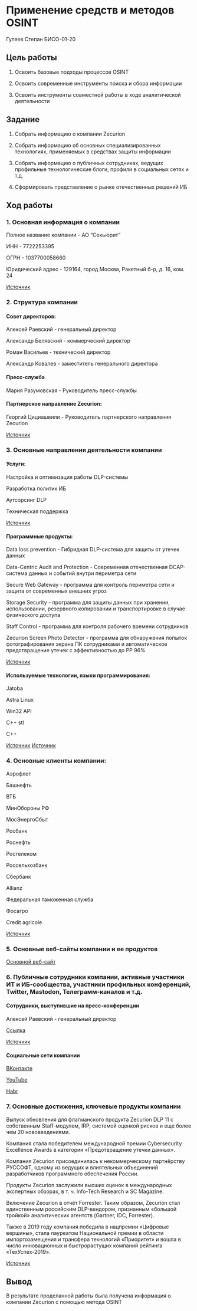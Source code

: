 # Применение средств и методов OSINT
Гуляев Степан БИСО-01-20

## Цель работы

1.  Освоить базовые подходы процессов OSINT

2.  Освоить современные инструменты поиска и сбора информации

3.  Освоить инструменты совместной работы в ходе аналитической
    деятельности

## Задание

1.  Собрать информацию о компании Zecurion

2.  Собрать информацию об основных специализированных технологиях,
    применяемых в средствах защиты информации

3.  Собрать информацию о публичных сотрудниках, ведущих профильные
    технологические блоги, профили в социальных сетях и т.д.

4.  Сформировать представление о рынке отечественных решений ИБ

## Ход работы

### 1. Основная информация о компании

Полное название компании - АО “Секьюрит”

ИНН - 7722253395

ОГРН - 1037700058660

Юридический адрес - 129164, город Москва, Ракетный б-р, д. 16, ком. 24

[Источник](https://www.rusprofile.ru/id/457300#:~:text=%D0%A0%D0%B0%D0%BD%D0%B5%D0%B5%20%D0%90%D0%9E%20%22%D0%A1%D0%B5%D0%BA%D1%8C%D1%8E%D1%80%D0%B8%D1%82%22%20%D0%BD%D0%B0%D1%85%D0%BE%D0%B4%D0%B8%D0%BB%D0%BE%D1%81%D1%8C%20%D0%BF%D0%BE,%D0%BE%D0%B1%D0%B5%D1%81%D0%BF%D0%B5%D1%87%D0%B5%D0%BD%D0%B8%D1%8F%20%D0%B8%208%20%D0%B4%D0%BE%D0%BF%D0%BE%D0%BB%D0%BD%D0%B8%D1%82%D0%B5%D0%BB%D1%8C%D0%BD%D1%8B%D1%85%20%D0%B2%D0%B8%D0%B4%D0%BE%D0%B2.)

### 2. Структура компании

#### Совет директоров:

Алексей Раевский - генеральный директор

Александр Белявский - коммерческий директор

Роман Васильев - технический директор

Александр Ковалев - заместитель генерального директора

#### Пресс-служба

Мария Разумовская - Руководитель пресс-службы

#### Партнерское направление Zecurion:

Георгий Цициашвили - Руководитель партнерского направления Zecurion

[Источник](https://ar2022.ptsecurity.com/corporate-governance/governing-bodies/advice)

### 3. Основные направления деятельности компании

#### Услуги:

Настройка и оптимизация работы DLP-системы

Разработка политик ИБ

Аутсорсинг DLP

Техническая поддержка

[Источник](https://zecurion.ru/services/)

#### Программные продукты:

Data loss prevention - Гибридная DLP-система для защиты от утечек данных

Data-Centric Audit and Protection - Современная отечественная
DCAP-система данных и событий внутри периметра сети

Secure Web Gateway - программа для контроль периметра сети и защита от
современных внешних угроз

Storage Security - программа для защиты данных при хранении,
использовании, резервного копировании и транспортировке в случае
физического доступа

Staff Control - программа для контроля рабочего времени сотрудников

Zecurion Screen Photo Detector - программа для обнаружения попыток
фотографирования экрана ПК сотрудниками и автоматическое предотвращение
утечек с эффективностью до PP 96%

[Источник](https://zecurion.ru/products/)

#### Используемые технологии, языки программирования:

Jatoba

Astra Linux

Win32 API

C++ stl

C++

[Источник](https://www.ptsecurity.com/ru-ru/about/vacancy/)
[Источник](https://career.habr.com/companies/zecurionru)

### 4. Основные клиенты компании:

Аэрофлот

Башнефть

ВТБ

МинОбороны РФ

МосЭнергоСбыт

Росбанк

Роснефть

Ростелеком

Россельхозбанк

Сбербанк

Allianz

Федеральная таможенная служба

Фосагро

Credit agricole

[Источник](https://zecurion.ru/company/#anchor-menu-customers)

### 5. Основные веб-сайты компании и ее продуктов

[Основной веб-сайт](https://zecurion.ru/company/)

### 6. Публичные сотрудники компании, активные участники ИТ и ИБ-сообщества, участники профильных конференций, Twitter, Mastodon, Телеграмм-каналов и т.д.

#### Сотрудники, выступившие на пресс-конференции

Алексей Раевский - генеральный директор

[Ссылка](https://www.youtube.com/watch?v=GCBPpwGHGoI)

[Источник](https://www.youtube.com/@ZecurionRUS)

#### Социальные сети компании

[ВКонтакте](https://vk.com/zecurionrussia)

[YouTube](https://www.youtube.com/@ZecurionRUS)

[Habr](https://career.habr.com/companies/zecurionru)

### 7. Основные достижения, ключевые продукты компании

Выпуск обновления для флагманского продукта Zecurion DLP 11 с
собственным Staff-модулем, IRP, системой оценкой рисков и еще более чем
20 нововведениями.

Компания стала победителем международной премии Cybersecurity Excellence
Awards в категории «Предотвращение утечки данных».

Компания Zecurion присоединилась к некоммерческому партнёрству РУССОФТ,
одному из ведущих и влиятельных объединений разработчиков программного
обеспечения России.

Продукты Zecurion заслужили высших оценок в международных экспертных
обзорах, в т. ч. Info-Tech Research и SC Magazine.

Включение Zecurion в отчёт Forrester. Таким образом, Zecurion стал
единственным российским DLP-вендором, признанным «большой тройкой»
аналитических агентств (Gartner, IDC, Forrester).

Также в 2019 году компания победила в нацпремии «Цифровые вершины»,
стала лауреатом Национальной премии в области импортозамещения и
трансфера технологий «Приоритет» и вошла в число инновационных и
быстрорастущих компаний рейтинга «ТехУспех-2019».

[Источник](https://zecurion.ru/company/)

## Вывод

В результате проделанной работы была получена информация о компании
Zecurion с помощью метода OSINT
